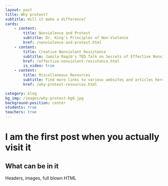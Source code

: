 ```yaml
---
layout: post
title: Why protest?
subtitle: Will it make a difference?
cards:
    - content: 
        title: Nonviolence and Protest
        subtitle: Dr. King's Principles of Non-Violence
        href: /nonviolence-and-protest.html
    - content: 
        title: Creative Nonviolent Resistence
        subtitle: Jamila Raqib's TED Talk on Secrets of Effective Nonviolence
        href: /effective-nonviolent-resistence.html
        is_video: true
    - content: 
        title: Miscellaneous Resources
        subtitle: Find more links to various websites and articles here.
        href: /why-protest-resources.html

category: blog
bg_img: /images/why-protest-bg6.jpg
background-position: center
students: true
teachers: true
---
```


I am the first post when you actually visit it
==============================================

## What can be in it

Headers, images, full blown HTML
